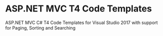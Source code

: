 # ASP.NET MVC T4 Code Templates
ASP.NET MVC C# T4 Code Templates for Visual Studio 2017 with support for Paging, Sorting and Searching
